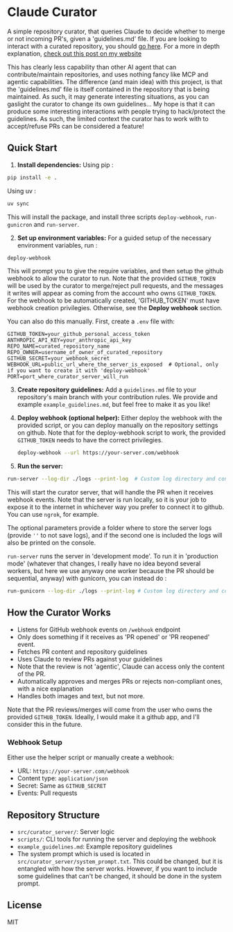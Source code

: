 # Claude Curator

A simple repository curator, that queries Claude to decide whether to merge or not incoming PR's, given a 'guidelines.md' file. If you are looking to interact with a curated repository, you should [go here](https://github.com/frotaur/AICurated). For a more in depth explanation, [check out this post on my website](https://vassi.life/projects/claudecurator)

This has clearly less capability than other AI agent that can contribute/maintain repositories, and uses nothing fancy like MCP and agentic capabilities. The difference (and main idea) with this project, is that the 'guidelines.md' file is itself contained in the repository that is being maintained. As such, it may generate interesting situations, as you can gaslight the curator to change its own guidelines... My hope is that it can produce some interesting interactions with people trying to hack/protect the guidelines. As such, the limited context the curator has to work with to accept/refuse PRs can be considered a feature!

## Quick Start

1. **Install dependencies:**
Using pip :
```bash
pip install -e .
```

Using uv : 
```bash
uv sync
```

This will install the package, and install three scripts `deploy-webhook`, `run-gunicron` and `run-server`.

2. **Set up environment variables:**
For a guided setup of the necessary environment variables, run :
```bash
deploy-webhook
```
This will prompt you to give the require variables, and then setup the github webhook to allow the curator to run. Note that the provided `GITHUB_TOKEN` will be used by the curator to merge/reject pull requests, and the messages it writes will appear as coming from the account who owns `GITHUB_TOKEN`. For the webhook to be automatically created, 'GITHUB_TOKEN' must have webhook creation privilegies. Otherwise, see the **Deploy webhook** section. 

You can also do this manually. First, create a `.env` file with:

```
GITHUB_TOKEN=your_github_personal_access_token
ANTHROPIC_API_KEY=your_anthropic_api_key
REPO_NAME=curated_repository_name
REPO_OWNER=username_of_owner_of_curated_repository
GITHUB_SECRET=your_webhook_secret
WEBHOOK_URL=public_url_where_the_server_is_exposed  # Optional, only if you want to create it with 'deploy-webhook'
PORT=port_where_curator_server_will_run
```

3. **Create repository guidelines:**
Add a `guidelines.md` file to your repository's main branch with your contribution rules. We provide and example `example_guidelines.md`, but feel free to make it as you like!

4. **Deploy webhook (optional helper):**
Either deploy the webhook with the provided script, or you can deploy manually on the repository settings on github. Note that for the deploy-webhook script to work, the provided `GITHUB_TOKEN` needs to have the correct privilegies.
   ```bash
   deploy-webhook --url https://your-server.com/webhook
   ```

5. **Run the server:**
```bash
run-server --log-dir ./logs --print-log  # Custom log directory and console output
```

This will start the curator server, that will handle the PR when it receives webhook events. Note that the server is run locally, so it is your job to expose it to the internet in whichever way you prefer to connect it to github. You can use `ngrok`, for example.

The optional parameters provide a folder where to store the server logs (provide `''` to not save logs), and if the second one is included the logs will also be printed on the console.

`run-server` runs the server in 'development mode'. To run it in 'production mode' (whatever that changes, I really have no idea beyond several workers, but here we use anyway one worker because the PR should be sequential, anyway) with gunicorn, you can instead do :

```bash
run-gunicorn --log-dir ./logs --print-log # Custom log directory and console output
```

## How the Curator Works
- Listens for GitHub webhook events on `/webhook` endpoint
- Only does something if it receives as 'PR opened' or 'PR reopened' event.
- Fetches PR content and repository guidelines
- Uses Claude to review PRs against your guidelines
- Note that the review is not 'agentic', Claude can access only the content of the PR.
- Automatically approves and merges PRs or rejects non-compliant ones, with a nice explanation
- Handles both images and text, but not more.

Note that the PR reviews/merges will come from the user who owns the provided `GITHUB_TOKEN`. Ideally, I would make it a github app, and I'll consider this in the future.

### Webhook Setup

Either use the helper script or manually create a webhook:
- URL: `https://your-server.com/webhook`
- Content type: `application/json`
- Secret: Same as `GITHUB_SECRET`
- Events: Pull requests

## Repository Structure

- `src/curator_server/`: Server logic
- `scripts/`: CLI tools for running the server and deploying the webhook
- `example_guidelines.md`: Example repository guidelines
- The system prompt which is used is located in `src/curator_server/system_prompt.txt`. This could be changed, but it is entangled with how the server works. However, if you want to include some guidelines that can't be changed, it should be done in the system prompt.

## License
MIT
